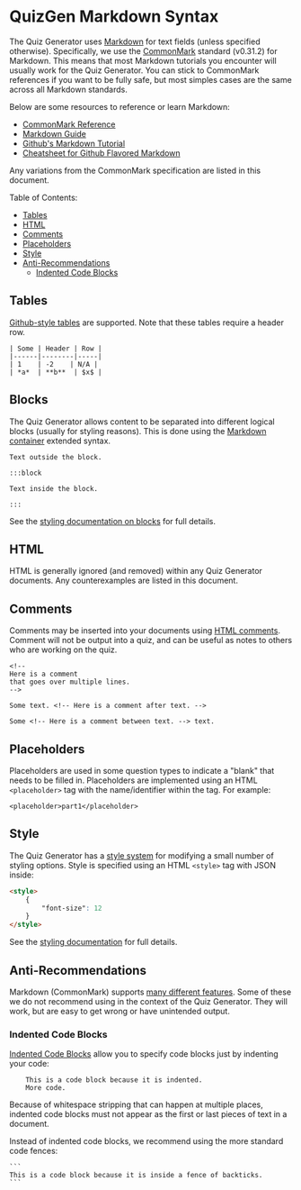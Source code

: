 # QuizGen Markdown Syntax

The Quiz Generator uses [Markdown](https://en.wikipedia.org/wiki/Markdown) for text fields (unless specified otherwise).
Specifically, we use the [CommonMark](https://commonmark.org/) standard (v0.31.2) for Markdown.
This means that most Markdown tutorials you encounter will usually work for the Quiz Generator.
You can stick to CommonMark references if you want to be fully safe,
but most simples cases are the same across all Markdown standards.

Below are some resources to reference or learn Markdown:
 - [CommonMark Reference](https://commonmark.org/help/)
 - [Markdown Guide](https://www.markdownguide.org/basic-syntax/)
 - [Github's Markdown Tutorial](https://docs.github.com/en/get-started/writing-on-github/getting-started-with-writing-and-formatting-on-github/basic-writing-and-formatting-syntax)
 - [Cheatsheet for Github Flavored Markdown](https://github.com/adam-p/markdown-here/wiki/Markdown-Cheatsheet)

Any variations from the CommonMark specification are listed in this document.

Table of Contents:
 - [Tables](#tables)
 - [HTML](#html)
 - [Comments](#comments)
 - [Placeholders](#placeholders)
 - [Style](#style)
 - [Anti-Recommendations](#anti-recommendations)
   - [Indented Code Blocks](#indented-code-blocks)

## Tables

[Github-style tables](https://docs.github.com/en/get-started/writing-on-github/working-with-advanced-formatting/organizing-information-with-tables) are supported.
Note that these tables require a header row.

```
| Some | Header | Row |
|------|--------|-----|
| 1    | -2    | N/A |
| *a*  | **b**  | $x$ |
```

## Blocks

The Quiz Generator allows content to be separated into different logical blocks (usually for styling reasons).
This is done using the [Markdown container](https://ref.coddy.tech/markdown/markdown-custom-containers) extended syntax.

```
Text outside the block.

:::block

Text inside the block.

:::
```

See the [styling documentation on blocks](/docs/styling.md#blocks--style-blocks) for full details.

## HTML

HTML is generally ignored (and removed) within any Quiz Generator documents.
Any counterexamples are listed in this document.

## Comments

Comments may be inserted into your documents using [HTML comments](https://developer.mozilla.org/en-US/docs/Web/HTML/Comments).
Comment will not be output into a quiz,
and can be useful as notes to others who are working on the quiz.

```
<!--
Here is a comment
that goes over multiple lines.
-->

Some text. <!-- Here is a comment after text. -->

Some <!-- Here is a comment between text. --> text.
```

## Placeholders

Placeholders are used in some question types to indicate a "blank" that needs to be filled in.
Placeholders are implemented using an HTML `<placeholder>` tag with the name/identifier within the tag.
For example:

```
<placeholder>part1</placeholder>
```

## Style

The Quiz Generator has a [style system](/docs/styling.md)
for modifying a small number of styling options.
Style is specified using an HTML `<style>` tag with JSON inside:
```html
<style>
    {
        "font-size": 12
    }
</style>
```

See the [styling documentation](/docs/styling.md) for full details.

## Anti-Recommendations

Markdown (CommonMark) supports [many different features](https://spec.commonmark.org/0.31.2/).
Some of these we do not recommend using in the context of the Quiz Generator.
They will work, but are easy to get wrong or have unintended output.

### Indented Code Blocks

[Indented Code Blocks](https://spec.commonmark.org/0.31.2/#indented-code-blocks)
allow you to specify code blocks just by indenting your code:
```
    This is a code block because it is indented.
    More code.
```

Because of whitespace stripping that can happen at multiple places,
indented code blocks must not appear as the first or last pieces of text in a document.

Instead of indented code blocks, we recommend using the more standard code fences:
````
```
This is a code block because it is inside a fence of backticks.
```
````
